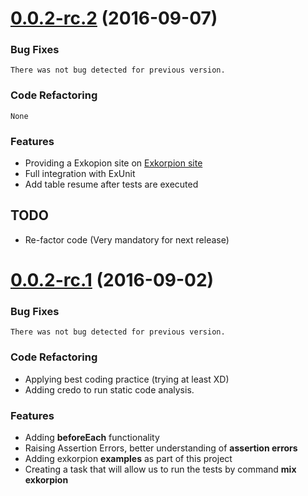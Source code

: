 <a name="0.0.2-rc.2"></a>
# [0.0.2-rc.2](https://github.com/wesovilabs/exkorpion/compare/0.0.2-rc.1...0.0.2-rc.2) (2016-09-07)
### Bug Fixes
	There was not bug detected for previous version.

### Code Refactoring
	None

### Features
- Providing a Exkopion site on [Exkorpion site](http://www.wesovilabs.com/exkorpion)
- Full integration with ExUnit
- Add table resume after tests are executed


## TODO
- Re-factor code (Very mandatory for next release)

<a name="0.0.2-rc.1"></a>
# [0.0.2-rc.1](https://github.com/wesovilabs/exkorpion/compare/0.0.1...0.0.2-rc.1) (2016-09-02)


### Bug Fixes
	There was not bug detected for previous version.

### Code Refactoring
- Applying best coding practice (trying at least XD)
- Adding credo to run static code analysis.


### Features
- Adding **beforeEach** functionality
- Raising Assertion Errors, better understanding of **assertion errors**
- Adding exkorpion **examples** as part of this project
- Creating a task that will allow us to run the tests by command **mix exkorpion**